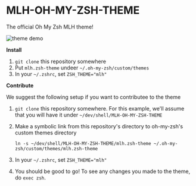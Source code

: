 # MLH-OH-MY-ZSH-THEME

The official Oh My Zsh MLH theme!

![theme demo](https://i.imgur.com/aWbE70Y.png)

**Install**

1. `git clone` this repository somewhere
2. Put `mlh.zsh-theme` undeer `~/.oh-my-zsh/custom/themes`
3. In your `~/.zshrc`, set `ZSH_THEME="mlh"`

**Contribute**

We suggest the following setup if you want to contributee to the theme

1. `git clone` this repository somewhere. For this example, we'll assume that you
   will have it under `~/dev/shell/MLH-OH-MY-ZSH-THEME`

2. Make a symbolic link from this repository's directory to oh-my-zsh's custom themes directory

   `ln -s ~/dev/shell/MLH-OH-MY-ZSH-THEME/mlh.zsh-theme ~/.oh-my-zsh/custom/themes/mlh.zsh-theme`

3. In your `~/.zshrc`, set `ZSH_THEME="mlh"`

4. You should be good to go! To see any changes you made to the theme, do `exec zsh`.
